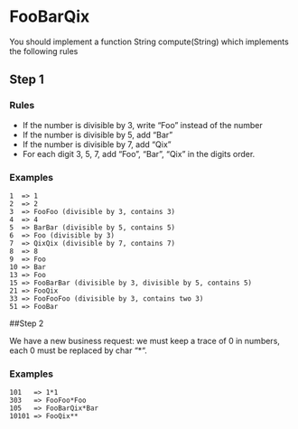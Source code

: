 # FooBarQix

You should implement a function String compute(String) which implements the following rules

## Step 1

### Rules
* If the number is divisible by 3, write “Foo” instead of the number
* If the number is divisible by 5, add “Bar”
* If the number is divisible by 7, add “Qix”
* For each digit 3, 5, 7, add “Foo”, “Bar”, “Qix” in the digits order.

### Examples

```
1  => 1
2  => 2
3  => FooFoo (divisible by 3, contains 3)
4  => 4
5  => BarBar (divisible by 5, contains 5)
6  => Foo (divisible by 3)
7  => QixQix (divisible by 7, contains 7)
8  => 8
9  => Foo
10 => Bar
13 => Foo
15 => FooBarBar (divisible by 3, divisible by 5, contains 5)
21 => FooQix
33 => FooFooFoo (divisible by 3, contains two 3)
51 => FooBar
```
##Step 2

We have a new business request: we must keep a trace of 0 in numbers, each 0 must be replaced by char “*“.

### Examples

```
101   => 1*1
303   => FooFoo*Foo
105   => FooBarQix*Bar
10101 => FooQix**

```